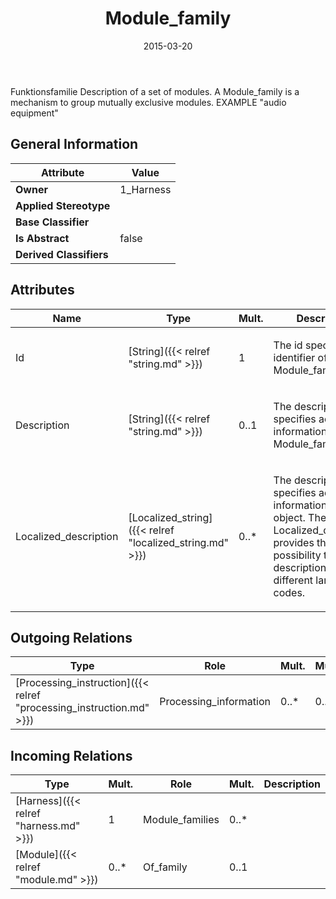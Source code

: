 ﻿---
title: Module_family
toc: false
type: specs
date: "2015-03-20"
draft: false
specification: KBL
version: 2.4.sr1
documentType: "Recommendation"
elementType: Class
classes:
  - Module_family
menu_name: kbl-2.4.sr1
---
<p>Funktionsfamilie  Description of a set of modules.  A Module_family is a mechanism to group mutually exclusive modules. EXAMPLE "audio equipment"</p>

## General Information

| Attribute               | Value |
|-------------------------|-------|
| **Owner**               | 1_Harness |
| **Applied Stereotype**  |   |
| **Base Classifier**     |   |
| **Is Abstract**         | false |
| **Derived Classifiers** |   |

## Attributes
|  Name  |  Type  |  Mult.  |  Description  |  Owning Classifier  |
|--------|--------|---------|---------------|--------------|
|Id | [String]({{< relref "string.md" >}}) | 1 | <p>The id specifies the identifier of the Module_family.</p> | [Module_family]({{< relref "module_family.md" >}}) |
|Description | [String]({{< relref "string.md" >}}) | 0..1 | <p>The description specifies additional information about the Module_family.</p> | [Module_family]({{< relref "module_family.md" >}}) |
|Localized_description | [Localized_string]({{< relref "localized_string.md" >}}) | 0..* | <p> The description specifies additional information about the object. The Localized_description provides the possibility to define descriptions for different language codes.       </p> | [Module_family]({{< relref "module_family.md" >}}) |

## Outgoing Relations
|    Type  |   Role   |   Mult.   |   Mult.   |   Description   |
|----------|----------|-----------|-----------|-----------------|
| [Processing_instruction]({{< relref "processing_instruction.md" >}}) | Processing_information | 0..* | 0..1 |  |
##  Incoming Relations
|    Type  |   Mult.  |   Role    |   Mult.   |   Description  |
|----------|----------|-----------|-----------|----------------|
| [Harness]({{< relref "harness.md" >}}) | 1 | Module_families | 0..* |  |
| [Module]({{< relref "module.md" >}}) | 0..* | Of_family | 0..1 |  |
